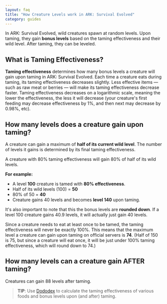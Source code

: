```yaml
---
layout: faq
title: "How Creature Levels work in ARK: Survival Evolved"
category: guides
---
```


In ARK: Survival Evolved, wild creatures spawn at random levels. Upon taming, they gain **bonus levels** based on the taming effectiveness and their wild level. After taming, they can be leveled.

## What is Taming Effectiveness?

**Taming effectiveness** determines how many bonus levels a creature will gain upon taming in ARK: Survival Evolved. Each time a creature eats during taming, its taming effectiveness decreases slightly. Less effective items — such as raw meat or berries — will make its taming effectiveness decrease faster. Taming effectiveness decreases on a logarithmic scale, meaning the lower the effectiveness, the less it will decrease (your creature's first feeding may decrease effectiveness by 1%, and then next may decrease by 0.98%, etc). 

## How many levels does a creature gain upon taming?

A creature can gain a maximum of **half of its current wild level**. The number of levels it gains is determined by its final taming effectiveness. 

A creature with 80% taming effectiveness will gain 80% of half of its wild levels. 

**For example:**

* A level **100** creature is tamed with **80% effectiveness**.
* Half of its wild levels (100) = **50**
* 80% of 50 = **40**
* Creature gains 40 levels and becomes **level 140** upon taming. 

It's also important to note that this the bonus levels are **rounded down**. If a level 100 creature gains 40.9 levels, it will actually just gain 40 levels. 

Since a creature needs to eat at least once to be tamed, the taming effectiveness will never be exactly 100%. This means that the maximum level a creature can gain upon taming on official servers is **74**. (Half of 150 is 75, but since a creature will eat once, it will be just under 100% taming effectiveness, which will round down to 74.) 

## How many levels can a creature gain AFTER taming?

Creatures can gain 88 levels after taming.

> **TIP**: Use [Dododex](https://www.dododex.com/) to calculate the taming effectiveness of various foods and bonus levels upon (and after) taming.